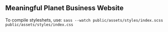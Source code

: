 ## Meaningful Planet Business Website

To compile styleshets, use: `sass --watch public/assets/styles/index.scss public/assets/styles/index.css`
